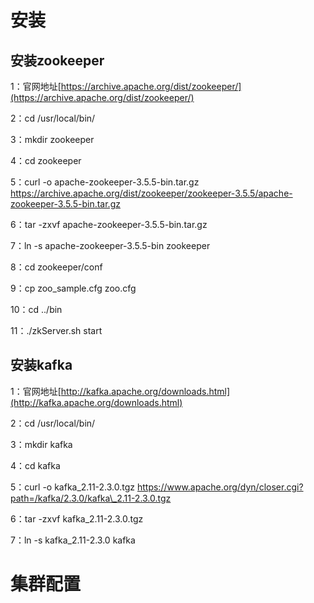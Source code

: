 # 安装

## 安装zookeeper

1：官网地址[https://archive.apache.org/dist/zookeeper/](https://archive.apache.org/dist/zookeeper/)

2：cd /usr/local/bin/

3：mkdir zookeeper

4：cd zookeeper

5：curl -o apache-zookeeper-3.5.5-bin.tar.gz https://archive.apache.org/dist/zookeeper/zookeeper-3.5.5/apache-zookeeper-3.5.5-bin.tar.gz

6：tar -zxvf apache-zookeeper-3.5.5-bin.tar.gz

7：ln -s apache-zookeeper-3.5.5-bin zookeeper

8：cd zookeeper/conf

9：cp zoo\_sample.cfg zoo.cfg 

10：cd ../bin

11：./zkServer.sh start

## 安装kafka

1：官网地址[http://kafka.apache.org/downloads.html](http://kafka.apache.org/downloads.html)

2：cd /usr/local/bin/

3：mkdir kafka

4：cd kafka

5：curl -o kafka\_2.11-2.3.0.tgz https://www.apache.org/dyn/closer.cgi?path=/kafka/2.3.0/kafka\_2.11-2.3.0.tgz

6：tar -zxvf kafka\_2.11-2.3.0.tgz

7：ln -s kafka\_2.11-2.3.0 kafka



# 集群配置



